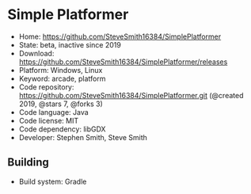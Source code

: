 # Simple Platformer

- Home: https://github.com/SteveSmith16384/SimplePlatformer
- State: beta, inactive since 2019
- Download: https://github.com/SteveSmith16384/SimplePlatformer/releases
- Platform: Windows, Linux
- Keyword: arcade, platform
- Code repository: https://github.com/SteveSmith16384/SimplePlatformer.git (@created 2019, @stars 7, @forks 3)
- Code language: Java
- Code license: MIT
- Code dependency: libGDX
- Developer: Stephen Smith, Steve Smith

## Building

- Build system: Gradle
